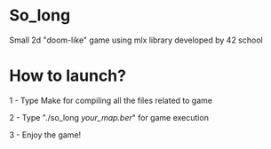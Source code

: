 # So_long
Small 2d "doom-like" game using mlx library developed by 42 school



# How to launch?
1 - Type Make for compiling all the files related to game

2 - Type "./so_long *your_map.ber*" for game execution

3 - Enjoy the game!
